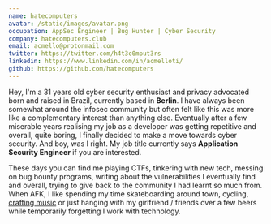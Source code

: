 ```yaml
---
name: hatecomputers
avatar: /static/images/avatar.png
occupation: AppSec Engineer | Bug Hunter | Cyber Security
company: hatecomputers.club
email: acmello@protonmail.com
twitter: https://twitter.com/h4t3c0mput3rs
linkedin: https://www.linkedin.com/in/acmelloti/
github: https://github.com/hatecomputers
---
```


Hey, I'm a 31 years old cyber security enthusiast and privacy advocated born and raised in Brazil, currently based in __Berlin__. I have always been somewhat around the infosec community but often felt like this was more like a complementary interest than anything else. Eventually after a few miserable years realising my job as a developer was getting repetitive and overall, quite boring, I finally decided to make a move towards cyber security. And boy, was I right. My job title currently says __Application Security Engineer__ if you are interested. 

These days you can find me playing CTFs, tinkering with new tech, messing on bug bounty programs, writing about the vulnerabilities I eventually find and overall, trying to give back to the community I had learnt so much from. When AFK, I like spending my time skateboarding around town, cycling, [crafting music](https://soundcloud.com/hatecomputers) or just hanging with my girlfriend / friends over a few beers while temporarily forgetting I work with technology.
